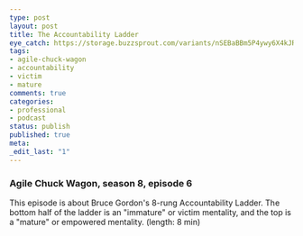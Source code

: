 ```yaml
---
type: post
layout: post
title: The Accountability Ladder
eye_catch: https://storage.buzzsprout.com/variants/nSEBaBBm5P4ywy6X4kJRfXu4/8d66eb17bb7d02ca4856ab443a78f2148cafbb129f58a3c81282007c6fe24ff2?.jpg
tags:
- agile-chuck-wagon
- accountability
- victim
- mature
comments: true
categories:
- professional
- podcast
status: publish
published: true
meta:
_edit_last: "1"
---
```


### Agile Chuck Wagon, season 8, episode 6

This episode is about Bruce Gordon's 8-rung Accountability Ladder. The bottom half of the ladder is an "immature" or victim mentality, and the top is a "mature" or empowered mentality. (length: 8 min)
